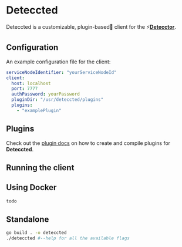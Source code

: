 # Deteccted

Deteccted is a customizable, plugin-based🔌 client for the ⚡[**Detecctor**](https://github.com/detecc/detecctor).

## Configuration

An example configuration file for the client:

```yaml
serviceNodeIdentifier: "yourServiceNodeId"
client:
  host: localhost
  port: 7777
  authPassword: yourPassword
  pluginDir: "/usr/deteccted/plugins"
  plugins:
    - "examplePlugin"
```

## Plugins

Check out the [plugin docs](docs/client-plugins.md) on how to create and compile plugins for **Deteccted**.

## Running the client

## Using Docker

```bash
todo  
```

## Standalone

```bash
go build . -o deteccted
./deteccted #--help for all the available flags
```